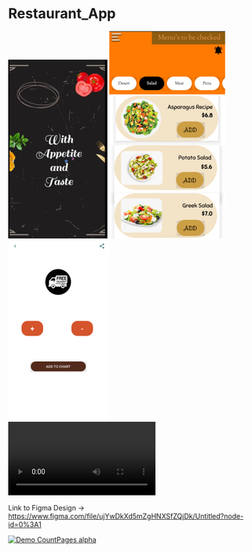 # Restaurant_App

![home.png](https://github.com/advancepro/Restaurant_App/blob/master/screens/home.PNG)
![mainactivity.png](https://github.com/advancepro/Restaurant_App/blob/master/screens/mainactivity2.PNG)
![details.png](https://github.com/advancepro/Restaurant_App/blob/master/details.PNG)
![video.mp4](https://github.com/advancepro/Restaurant_App/blob/master/video.mp4)

Link to Figma Design -> https://www.figma.com/file/ujYwDkXd5mZgHNXSfZQjDk/Untitled?node-id=0%3A1

[![Demo CountPages alpha](https://share.gifyoutube.com/KzB6Gb.gif)](https://www.youtube.com/watch?v=ek1j272iAmc)

